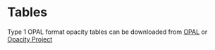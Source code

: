# Tables #
Type 1 OPAL format opacity tables can be downloaded from
[OPAL]("https://opalopacity.llnl.gov/existing.html") or
[Opacity Project]("http://opacity-cs.obspm.fr/opacity/")
